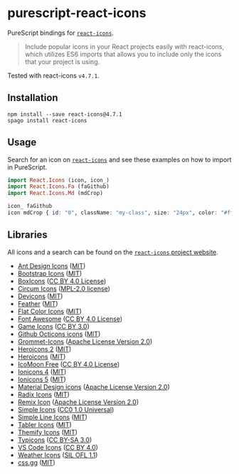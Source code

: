 # purescript-react-icons

PureScript bindings for [`react-icons`](https://react-icons.github.io/react-icons).

> Include popular icons in your React projects easily with react-icons, which utilizes ES6 imports that allows you to include only the icons that your project is using.

Tested with react-icons `v4.7.1`.

## Installation

```shell
npm install --save react-icons@4.7.1
spago install react-icons
```

## Usage

Search for an icon on [`react-icons`](https://react-icons.github.io/react-icons)
and see these examples on how to import in PureScript.

```purescript
import React.Icons (icon, icon_)
import React.Icons.Fa (faGithub)
import React.Icons.Md (mdCrop)

icon_ faGithub
icon mdCrop { id: "0", className: "my-class", size: "24px", color: "#ff0000" }
```

## Libraries

All icons and a search can be found on the [`react-icons` project website](https://react-icons.github.io/react-icons).

- [Ant Design Icons](https://github.com/ant-design/ant-design-icons) ([MIT](https://opensource.org/licenses/MIT))
- [Bootstrap Icons](https://github.com/twbs/icons) ([MIT](https://opensource.org/licenses/MIT))
- [BoxIcons](https://github.com/atisawd/boxicons) ([CC BY 4.0 License](https://github.com/atisawd/boxicons/blob/master/LICENSE))
- [Circum Icons](https://circumicons.com/) ([MPL-2.0 license](https://github.com/Klarr-Agency/Circum-Icons/blob/main/LICENSE))
- [Devicons](https://vorillaz.github.io/devicons/) ([MIT](https://opensource.org/licenses/MIT))
- [Feather](https://feathericons.com/) ([MIT](https://github.com/feathericons/feather/blob/master/LICENSE))
- [Flat Color Icons](https://github.com/icons8/flat-color-icons) ([MIT](https://opensource.org/licenses/MIT))
- [Font Awesome](https://fontawesome.com/) ([CC BY 4.0 License](https://creativecommons.org/licenses/by/4.0/))
- [Game Icons](https://game-icons.net/) ([CC BY 3.0](https://creativecommons.org/licenses/by/3.0/))
- [Github Octicons icons](https://octicons.github.com/) ([MIT](https://github.com/primer/octicons/blob/master/LICENSE))
- [Grommet-Icons](https://github.com/grommet/grommet-icons) ([Apache License Version 2.0](http://www.apache.org/licenses/))
- [Heroicons 2](https://github.com/tailwindlabs/heroicons) ([MIT](https://opensource.org/licenses/MIT))
- [Heroicons](https://github.com/tailwindlabs/heroicons) ([MIT](https://opensource.org/licenses/MIT))
- [IcoMoon Free](https://github.com/Keyamoon/IcoMoon-Free) ([CC BY 4.0 License](https://github.com/Keyamoon/IcoMoon-Free/blob/master/License.txt))
- [Ionicons 4](https://ionicons.com/) ([MIT](https://github.com/ionic-team/ionicons/blob/master/LICENSE))
- [Ionicons 5](https://ionicons.com/) ([MIT](https://github.com/ionic-team/ionicons/blob/master/LICENSE))
- [Material Design icons](htp://google.github.io/material-design-icons/) ([Apache License Version 2.0](https://github.com/google/material-design-icons/blob/master/LICENSE))
- [Radix Icons](https://icons.radix-ui.com) ([MIT](https://github.com/radix-ui/icons/blob/master/LICENSE))
- [Remix Icon](https://github.com/Remix-Design/RemixIcon) ([Apache License Version 2.0](http://www.apache.org/licenses/))
- [Simple Icons](https://simpleicons.org/) ([CC0 1.0 Universal](https://creativecommons.org/publicdomain/zero/1.0/))
- [Simple Line Icons](https://thesabbir.github.io/simple-line-icons/) ([MIT](https://opensource.org/licenses/MIT))
- [Tabler Icons](https://github.com/tabler/tabler-icons) ([MIT](https://opensource.org/licenses/MIT))
- [Themify Icons](https://github.com/lykmapipo/themify-icons) ([MIT](https://github.com/thecreation/standard-icons/blob/master/modules/themify-icons/LICENSE))
- [Typicons](htp://s-ings.com/typicons/) ([CC BY-SA 3.0](https://creativecommons.org/licenses/by-sa/3.0/))
- [VS Code Icons](https://github.com/microsoft/vscode-codicons) ([CC BY 4.0](https://creativecommons.org/licenses/by/4.0/))
- [Weather Icons](https://erikflowers.github.io/weather-icons/) ([SIL OFL 1.1](http://scripts.sil.org/OFL))
- [css.gg](https://github.com/astrit/css.gg) ([MIT](https://opensource.org/licenses/MIT))
